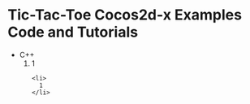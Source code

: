 # Tic-Tac-Toe Cocos2d-x Examples Code and Tutorials

<ul>
<li>
  C++
  <br />
  <ol>
    <li>
      1
    </li>
    
    <li>
      1
    </li>
  </ol>
</li>
</ul>
